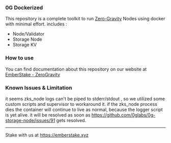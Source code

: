 ### 0G Dockerized
This repository is a complete toolkit to run [Zero-Gravity](https://0g.ai/) Nodes using docker with minimal effort. includes :
- Node/Validator
- Storage Node
- Storage KV



### How to use
You can find documentation about this repository on our website at [EmberStake - ZeroGravity](https://docs.emberstake.xyz/networks/0g-zero-gravity/guide)

### Known Issues & Limitation

it seems zks_node logs can't be piped to stderr/stdout , so we utilized some custom scripts and supervisor to workaround it.
if the zks_node process dies the container will continue to live as normal, because the logger script is yet alive. it will be resolved as soon as https://github.com/0glabs/0g-storage-node/issues/91 gets resolved.

---

Stake with us at https://emberstake.xyz
